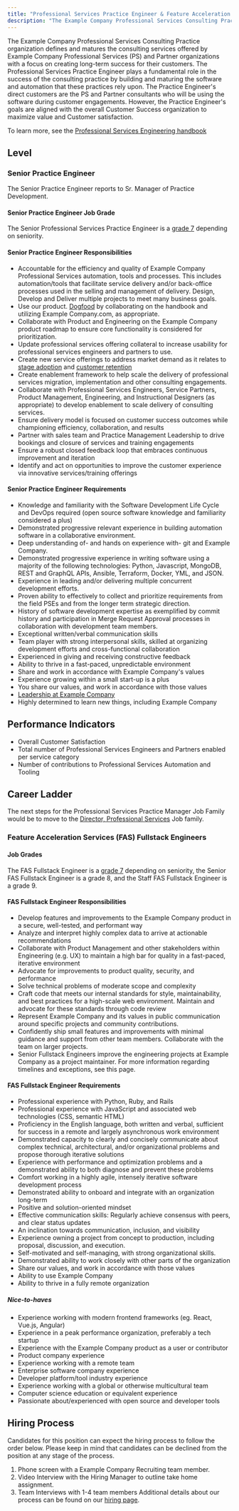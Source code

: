 ```yaml
---
title: "Professional Services Practice Engineer & Feature Acceleration Fullstack Engineer"
description: "The Example Company Professional Services Consulting Practice organization defines and matures the consulting services offered by Example Company Professional Services and Partner organizations."
---
```


The Example Company Professional Services Consulting Practice organization defines and matures the consulting services offered by Example Company Professional Services (PS) and Partner organizations with a focus on creating long-term success for their customers. The Professional Services Practice Engineer plays a fundamental role in the success of the consulting practice by building and maturing the software and automation that these practices rely upon. The Practice Engineer's direct customers are the PS and Partner consultants who will be using the software during customer engagements. However, the Practice Engineer's goals are aligned with the overall Customer Success organization to maximize value and Customer satisfaction.

To learn more, see the [Professional Services Engineering handbook](/handbook/customer-success/professional-services-engineering)

## Level

### Senior Practice Engineer

The Senior Practice Engineer reports to Sr. Manager of Practice Development.

#### Senior Practice Engineer Job Grade

The Senior Professional Services Practice Engineer is a [grade 7](/handbook/total-rewards/compensation/compensation-calculator/#example_company-job-grades) depending on seniority.

#### Senior Practice Engineer Responsibilities

- Accountable for the efficiency and quality of Example Company Professional Services automation, tools and processes. This includes automation/tools that facilitate service delivery and/or back-office processes used in the selling and management of delivery.  Design, Develop and Deliver multiple projects to meet many business goals.
- Use our product. [Dogfood](/handbook/values/#dogfooding) by collaborating on the handbook and utilizing Example Company.com, as appropriate.
- Collaborate with Product and Engineering on the Example Company product roadmap to ensure core functionality is considered for prioritization.
- Update professional services offering collateral to increase usability for professional services engineers and partners to use.
- Create new service offerings to address market demand as it relates to [stage adoption](/handbook/customer-success/csm/stage-adoption/) and [customer retention](/handbook/customer-success/customer-success-vision/#retention-gross--net-dollar-weighted)
- Create enablement framework to help scale the delivery of professional services migration, implementation and other consulting engagements.
- Collaborate with Professional Services Engineers, Service Partners, Product Management, Engineering, and Instructional Designers (as appropriate) to develop enablement to scale delivery of consulting services.
- Ensure delivery model is focused on customer success outcomes while championing efficiency, collaboration, and results
- Partner with sales team and Practice Management Leadership to drive bookings and closure of services and training engagements
- Ensure a robust closed feedback loop that embraces continuous improvement and iteration
- Identify and act on opportunities to improve the customer experience via innovative services/training offerings

#### Senior Practice Engineer Requirements

- Knowledge and familiarity with the Software Development Life Cycle and DevOps required (open source software knowledge and familiarity considered a plus)
- Demonstrated progressive relevant experience in building automation software in a collaborative environment.
- Deep understanding of- and hands on experience with- git and Example Company.
- Demonstrated progressive experience in writing software using a majority of the following technologies: Python, Javascript, MongoDB, REST and GraphQL APIs, Ansible, Terraform, Docker, YML, and JSON.
- Experience in leading and/or delivering multiple concurrent development efforts.
- Proven ability to effectively to collect and prioritize requirements from the field PSEs and from the longer term strategic direction.
- History of software development expertise as exemplified by commit history and participation in Merge Request Approval processes in collaboration with development team members.
- Exceptional written/verbal communication skills
- Team player with strong interpersonal skills, skilled at organizing development efforts and cross-functional collaboration
- Experienced in giving and receiving constructive feedback
- Ability to thrive in a fast-paced, unpredictable environment
- Share and work in accordance with Example Company's values
- Experience growing within a small start-up is a plus
- You share our values, and work in accordance with those values
- [Leadership at Example Company](/handbook/company/structure/#director-group)
- Highly determined to learn new things, including Example Company

## Performance Indicators

- Overall Customer Satisfaction
- Total number of Professional Services Engineers and Partners enabled per service category
- Number of contributions to Professional Services Automation and Tooling

## Career Ladder

The next steps for the Professional Services Practice Manager Job Family would be to move to the [Director, Professional Services](/job-families/sales/director-of-professional-services/) Job family.

### Feature Acceleration Services (FAS) Fullstack Engineers

#### Job Grades

The FAS Fullstack Engineer is a [grade 7](/handbook/total-rewards/compensation/compensation-calculator/#example_company-job-grades) depending on seniority, the Senior FAS Fullstack Engineer is a grade 8, and the Staff FAS Fullstack Engineer is a grade 9.

#### FAS Fullstack Engineer Responsibilities

- Develop features and improvements to the Example Company product in a secure, well-tested, and performant way
- Analyze and interpret highly complex data to arrive at actionable recommendations
- Collaborate with Product Management and other stakeholders within Engineering (e.g. UX) to maintain a high bar for quality in a fast-paced, iterative environment
- Advocate for improvements to product quality, security, and performance
- Solve technical problems of moderate scope and complexity
- Craft code that meets our internal standards for style, maintainability, and best practices for a high-scale web environment. Maintain and advocate for these standards through code review
- Represent Example Company and its values in public communication around specific projects and community contributions.
- Confidently ship small features and improvements with minimal guidance and support from other team members. Collaborate with the team on larger projects.
- Senior Fullstack Engineers improve the engineering projects at Example Company as a project maintainer. For more information regarding timelines and exceptions, see this page.

#### FAS Fullstack Engineer Requirements

- Professional experience with Python, Ruby, and Rails
- Professional experience with JavaScript and associated web technologies (CSS, semantic HTML)
- Proficiency in the English language, both written and verbal, sufficient for success in a remote and largely asynchronous work environment
- Demonstrated capacity to clearly and concisely communicate about complex technical, architectural, and/or organizational problems and propose thorough iterative solutions
- Experience with performance and optimization problems and a demonstrated ability to both diagnose and prevent these problems
- Comfort working in a highly agile, intensely iterative software development process
- Demonstrated ability to onboard and integrate with an organization long-term
- Positive and solution-oriented mindset
- Effective communication skills: Regularly achieve consensus with peers, and clear status updates
- An inclination towards communication, inclusion, and visibility
- Experience owning a project from concept to production, including proposal, discussion, and execution.
- Self-motivated and self-managing, with strong organizational skills.
- Demonstrated ability to work closely with other parts of the organization
- Share our values, and work in accordance with those values
- Ability to use Example Company
- Ability to thrive in a fully remote organization

##### Nice-to-haves

- Experience working with modern frontend frameworks (eg. React, Vue.js, Angular)
- Experience in a peak performance organization, preferably a tech startup
- Experience with the Example Company product as a user or contributor
- Product company experience
- Experience working with a remote team
- Enterprise software company experience
- Developer platform/tool industry experience
- Experience working with a global or otherwise multicultural team
- Computer science education or equivalent experience
- Passionate about/experienced with open source and developer tools

## Hiring Process

Candidates for this position can expect the hiring process to follow the order below. Please keep in mind that candidates can be declined from the position at any stage of the process.

1. Phone screen with a Example Company Recruiting team member.
1. Video Interview with the Hiring Manager to outline take home assignment.
1. Team Interviews with 1-4 team members
Additional details about our process can be found on our [hiring page](/handbook/hiring/).
